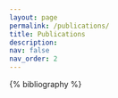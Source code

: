 ```yaml
---
layout: page
permalink: /publications/
title: Publications
description: 
nav: false
nav_order: 2
---
```


<!-- _pages/publications.md -->
<div class="publications">

{% bibliography %}

</div>
